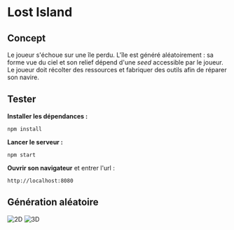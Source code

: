# Lost Island

## Concept

Le joueur s'échoue sur une île perdu. L'île est généré aléatoirement : sa forme vue du ciel et son relief dépend d'une *seed* accessible par le joueur. Le joueur doit récolter des ressources et fabriquer des outils afin de réparer son navire.

## Tester

**Installer les dépendances :**
```
npm install
```

**Lancer le serveur :**
```
npm start
```

**Ouvrir son navigateur** et entrer l'url :
```
http://localhost:8080
```

## Génération aléatoire

![2D](https://s3.us-west-2.amazonaws.com/secure.notion-static.com/0662af08-6c03-4ee2-bd85-68d3e0defc54/Untitled.png?X-Amz-Algorithm=AWS4-HMAC-SHA256&X-Amz-Credential=AKIAT73L2G45O3KS52Y5%2F20211013%2Fus-west-2%2Fs3%2Faws4_request&X-Amz-Date=20211013T192036Z&X-Amz-Expires=86400&X-Amz-Signature=527362c24a8bf660d06747cfe5ea367f53f7bad35d5c3ae62ec2c70356fa0892&X-Amz-SignedHeaders=host&response-content-disposition=filename%20%3D%22Untitled.png%22)
![3D](https://s3.us-west-2.amazonaws.com/secure.notion-static.com/b3e93f1e-6e6c-4f61-9293-12b707c7caca/Capture_dcran_de_2021-10-13_20-29-22.png?X-Amz-Algorithm=AWS4-HMAC-SHA256&X-Amz-Credential=AKIAT73L2G45O3KS52Y5%2F20211013%2Fus-west-2%2Fs3%2Faws4_request&X-Amz-Date=20211013T192217Z&X-Amz-Expires=86400&X-Amz-Signature=8db9b681808529016b50f7fd4a3d5691cbeade54b0583ecf331188abc3c9cef9&X-Amz-SignedHeaders=host&response-content-disposition=filename%20%3D%22Capture%2520d%25E2%2580%2599%25C3%25A9cran%2520de%25202021-10-13%252020-29-22.png%22)
